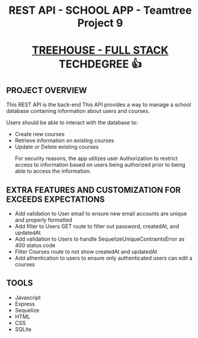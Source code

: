 # <p align="center">REST API - SCHOOL APP - Teamtree Project 9</p> 

# <p align="center"><a href="https://teamtreehouse.com/techdegree/full-stack-javascript">TREEHOUSE - FULL STACK </a> TECHDEGREE 👍 </p>

## PROJECT OVERVIEW

This REST API is the back-end  This API provides a way to manage a school database containing information about users and courses. 

Users should be able to interact with the database to:

<ul> 
<li>Create new courses</li>
<li>Retrieve information on existing courses</li>
<li>Update or Delete existing courses</li>

For security reasons, the app utilizes user Authorization to restrict access to information based on users being authorized prior to being able to access the information. 

</ul>

## EXTRA FEATURES AND CUSTOMIZATION FOR EXCEEDS EXPECTATIONS

<ul>
  <li>Add validation to User email to ensure new email accounts are unique and properly formatted</li>
  <li>Add filter to Users GET route to filter out password, createdAt, and updatedAt</li>
  <li>Add validation to Users to handle SequelizeUniqueContraintsError as 400 status code </li>
  <li>Fliter Courses route to not show createdAt and updatedAt</li>
  <li>Add athentication to users to ensure only authenticated users can edit a courses</li>
</ul>

## TOOLS
<ul>
  <li>Javascript</li>
  <li>Express</>
  <li>Sequelize</li>
  <li>HTML</li>
  <li>CSS</li>
  <li>SQLite</li>
</ul>